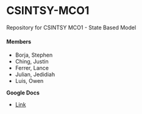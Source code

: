 # CSINTSY-MCO1
Repository for CSINTSY MCO1 - State Based Model

#### Members
- Borja, Stephen
- Ching, Justin
- Ferrer, Lance
- Julian, Jedidiah
- Luis, Owen

**Google Docs**
- [Link](https://docs.google.com/document/d/1tX8GdP2rEPjn1J8lzJWK8shfZyMGyNaMdjYUHH1DIsY/edit)
